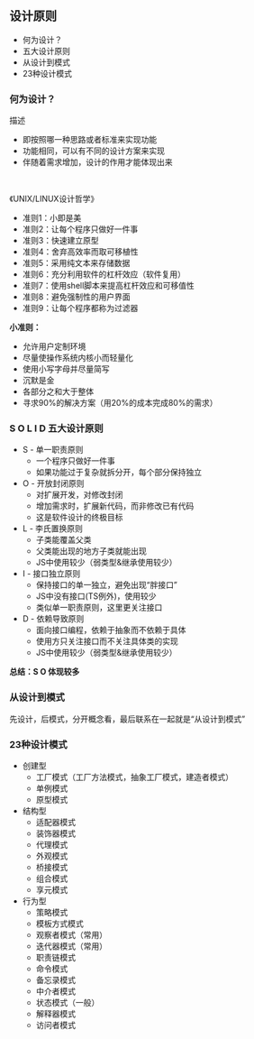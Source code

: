 ## 设计原则
- 何为设计？
- 五大设计原则
- 从设计到模式
- 23种设计模式

### 何为设计？
描述
- 即按照哪一种思路或者标准来实现功能
- 功能相同，可以有不同的设计方案来实现
- 伴随着需求增加，设计的作用才能体现出来
<br>

《UNIX/LINUX设计哲学》
- 准则1：小即是美
- 准则2：让每个程序只做好一件事
- 准则3：快速建立原型
- 准则4：舍弃高效率而取可移植性
- 准则5：采用纯文本来存储数据
- 准则6：充分利用软件的杠杆效应（软件复用）
- 准则7：使用shell脚本来提高杠杆效应和可移值性
- 准则8：避免强制性的用户界面
- 准则9：让每个程序都称为过滤器

**小准则：**
- 允许用户定制环境
- 尽量使操作系统内核小而轻量化
- 使用小写字母并尽量简写
- 沉默是金
- 各部分之和大于整体
- 寻求90%的解决方案（用20%的成本完成80%的需求）

### S O L I D 五大设计原则
- S - 单一职责原则 
    - 一个程序只做好一件事
    - 如果功能过于复杂就拆分开，每个部分保持独立
- O - 开放封闭原则
    - 对扩展开发，对修改封闭
    - 增加需求时，扩展新代码，而非修改已有代码
    - 这是软件设计的终极目标
- L - 李氏置换原则
    - 子类能覆盖父类
    - 父类能出现的地方子类就能出现
    - JS中使用较少（弱类型&继承使用较少）
- I - 接口独立原则
    - 保持接口的单一独立，避免出现“胖接口”
    - JS中没有接口(TS例外)，使用较少
    - 类似单一职责原则，这里更关注接口
- D - 依赖导致原则
    - 面向接口编程，依赖于抽象而不依赖于具体
    - 使用方只关注接口而不关注具体类的实现
    - JS中使用较少（弱类型&继承使用较少）

**总结：S O 体现较多**

### 从设计到模式
先设计，后模式，分开概念看，最后联系在一起就是“从设计到模式”

### 23种设计模式
- 创建型
    - 工厂模式（工厂方法模式，抽象工厂模式，建造者模式）
    - 单例模式
    - 原型模式
- 结构型
    - 适配器模式
    - 装饰器模式
    - 代理模式
    - 外观模式
    - 桥接模式
    - 组合模式
    - 享元模式
- 行为型
    - 策略模式
    - 模板方式模式
    - 观察者模式（常用）
    - 迭代器模式（常用）
    - 职责链模式
    - 命令模式
    - 备忘录模式
    - 中介者模式
    - 状态模式（一般）
    - 解释器模式
    - 访问者模式